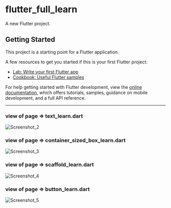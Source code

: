 # flutter_full_learn

A new Flutter project.

## Getting Started

This project is a starting point for a Flutter application.

A few resources to get you started if this is your first Flutter project:

- [Lab: Write your first Flutter app](https://docs.flutter.dev/get-started/codelab)
- [Cookbook: Useful Flutter samples](https://docs.flutter.dev/cookbook)

For help getting started with Flutter development, view the
[online documentation](https://docs.flutter.dev/), which offers tutorials,
samples, guidance on mobile development, and a full API reference.

<hr>

### view of page => text_learn.dart
![Screenshot_2](https://user-images.githubusercontent.com/75980632/189846968-ce9f8686-3f95-4dd3-8bfb-8de09d8787b0.png)

### view of page => container_sized_box_learn.dart
![Screenshot_3](https://user-images.githubusercontent.com/75980632/189847421-665c0c52-e906-4b55-bca4-05a64d9201b3.png)

### view of page => scaffold_learn.dart
![Screenshot_4](https://user-images.githubusercontent.com/75980632/189848014-8fc95c68-a660-4a47-a765-389f71390423.png)

### view of page => button_learn.dart
![Screenshot_5](https://user-images.githubusercontent.com/75980632/189848148-4c66f389-cb86-4690-a7ea-77f1f3f04c78.png)

